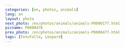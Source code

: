 ```yaml
---
categories: [en, photos, animals]
lang: en
layout: photo
next_photo: /en/photos/animals/animals-P0000177.html
picname: P0000476
prev_photo: /en/photos/animals/animals-P0000477.html
tags: [Fotofalle, Leopard]
---
```

